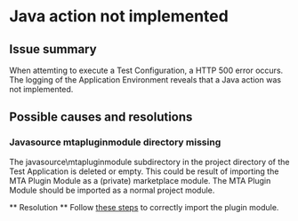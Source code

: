 # Java action not implemented

## Issue summary

When attemting to execute a Test Configuration, a HTTP 500 error occurs. The logging of the Application Environment reveals that a Java action was not implemented.

## Possible causes and resolutions

### Javasource mtapluginmodule directory missing

The javasource\mtapluginmodule subdirectory in the project directory of the Test Application is deleted or empty. 
This could be result of importing the MTA Plugin Module as a (private) marketplace module. 
The MTA Plugin Module should be imported as a normal project module. 

** Resolution **
Follow [these steps](../howtos/import-plugin) to correctly import the plugin module.
